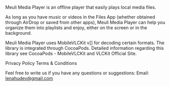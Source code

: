 Meuli Media Player is an offline player that easily plays local media files.

As long as you have music or videos in the Files App (whether obtained through AirDrop or saved from other apps), Meuli Media Player can help you organize them into playlists and enjoy, either on the screen or in the background.

Meuli Media Player uses MobileVLCKit v[] for decoding certain formats. The library is integrated through CocoaPods. Detailed information regarding this library see CocoaPods - MobileVLCKit and VLCKit Official Site.

Privacy Policy
Terms & Conditions

Feel free to write us if you have any questions or suggestions:
Email: lenahudev@gmail.com